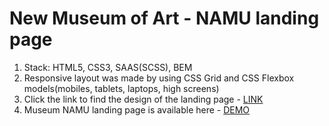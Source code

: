 # New Museum of Art - NAMU landing page
1. Stack: HTML5, CSS3, SAAS(SCSS), BEM
2. Responsive layout was made by using CSS Grid and CSS Flexbox models(mobiles, tablets, laptops, high screens)
3. Click the link to find the design of the landing page - [LINK](https://www.figma.com/file/i8XiqSgs44QEVPHuMbkNO2/museum-prototype?node-id=323%3A1957)
4. Museum NAMU landing page is available here - [DEMO](https://furude-rika.github.io/New-Museum-of-Art/)
